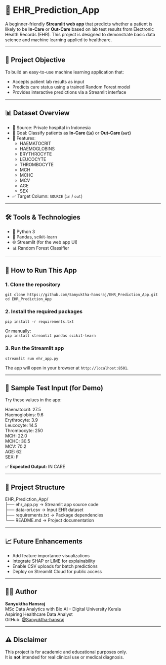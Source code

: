 # 🏥 EHR_Prediction_App

A beginner-friendly **Streamlit web app** that predicts whether a patient is likely to be **In-Care** or **Out-Care** based on lab test results from Electronic Health Records (EHR). This project is designed to demonstrate basic data science and machine learning applied to healthcare.

---

## 📌 Project Objective

To build an easy-to-use machine learning application that:
- Accepts patient lab results as input
- Predicts care status using a trained Random Forest model
- Provides interactive predictions via a Streamlit interface

---

## 📊 Dataset Overview

- 📍 Source: Private hospital in Indonesia  
- 🎯 Goal: Classify patients as **In-Care (`in`)** or **Out-Care (`out`)**  
- 🔢 Features:
  - HAEMATOCRIT
  - HAEMOGLOBINS
  - ERYTHROCYTE
  - LEUCOCYTE
  - THROMBOCYTE
  - MCH
  - MCHC
  - MCV
  - AGE
  - SEX  
- ✅ Target Column: `SOURCE` (`in` / `out`)

---

## 🛠️ Tools & Technologies

- 🐍 Python 3  
- 📘 Pandas, scikit-learn  
- 🌐 Streamlit (for the web app UI)  
- 📊 Random Forest Classifier

---

## 🚀 How to Run This App

### 1. Clone the repository  
`git clone https://github.com/Sanyuktha-hansraj/EHR_Prediction_App.git`  
`cd EHR_Prediction_App`

### 2. Install the required packages  
`pip install -r requirements.txt`  

Or manually:  
`pip install streamlit pandas scikit-learn`

### 3. Run the Streamlit app  
`streamlit run ehr_app.py`  

The app will open in your browser at `http://localhost:8501`.

---

## 🧪 Sample Test Input (for Demo)

Try these values in the app:

Haematocrit: 27.5  
Haemoglobins: 9.6  
Erythrocyte: 3.9  
Leucocyte: 14.5  
Thrombocyte: 250  
MCH: 22.0  
MCHC: 30.5  
MCV: 70.2  
AGE: 62  
SEX: F

✅ **Expected Output:** IN CARE

---

## 📁 Project Structure

EHR_Prediction_App/  
├── ehr_app.py → Streamlit app source code  
├── data-ori.csv → Input EHR dataset  
├── requirements.txt → Package dependencies  
└── README.md → Project documentation

---

## 📈 Future Enhancements

- Add feature importance visualizations  
- Integrate SHAP or LIME for explainability  
- Enable CSV uploads for batch predictions  
- Deploy on Streamlit Cloud for public access

---

## 👩‍⚕️ Author

**Sanyuktha Hansraj**  
MSc Data Analytics with Bio AI – Digital University Kerala  
Aspiring Healthcare Data Analyst  
GitHub: [@Sanyuktha-hansraj](https://github.com/Sanyuktha-hansraj)

---

## ⚠️ Disclaimer

This project is for academic and educational purposes only.  
It is **not** intended for real clinical use or medical diagnosis.


